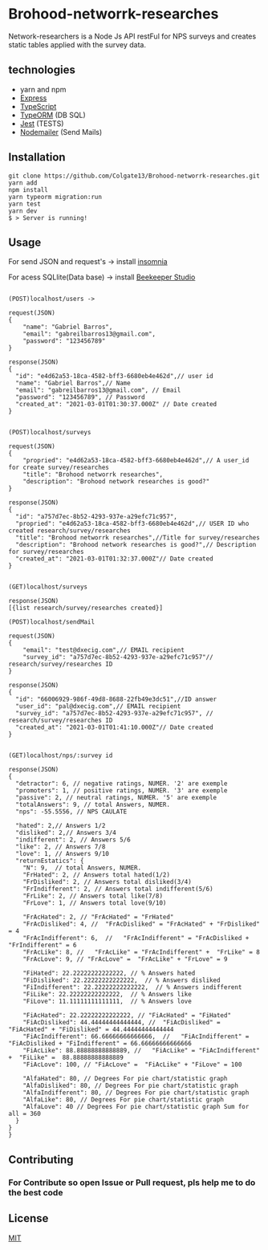 # Brohood-networrk-researches

Network-researchers is a Node Js API restFul for NPS surveys and creates static tables applied with the survey data.

## technologies
- yarn and npm
- [Express](https://expressjs.com/pt-br/)
- [TypeScript](https://www.typescriptlang.org/)
- [TypeORM](https://typeorm.io/#/) (DB SQL)
- [Jest](https://jestjs.io/) (TESTS)
- [Nodemailer](https://nodemailer.com/about/) (Send Mails)

## Installation

```yarn 
git clone https://github.com/Colgate13/Brohood-networrk-researches.git
yarn add
npm install
yarn typeorm migration:run
yarn test
yarn dev
$ > Server is running!
```

## Usage

For send JSON and request's ->  install  [insomnia](https://insomnia.rest/)

For acess SQLlite(Data base) -> install  [Beekeeper Studio](https://www.beekeeper.io/)

```nodejs APIrestFull WITH Insomnia 

(POST)localhost/users ->

request(JSON)
{ 
	"name": "Gabriel Barros",
	"email": "gabreilbarros13@gmail.com",
	"password": "123456789"
}

response(JSON)
{
  "id": "e4d62a53-18ca-4582-bff3-6680eb4e462d",// user id
  "name": "Gabriel Barros",// Name
  "email": "gabreilbarros13@gmail.com", // Email
  "password": "123456789", // Password
  "created_at": "2021-03-01T01:30:37.000Z" // Date created
}


(POST)localhost/surveys 

request(JSON)
{
	"propried": "e4d62a53-18ca-4582-bff3-6680eb4e462d",// A user_id for create survey/researches
	"title": "Brohood networrk researches",
	"description": "Brohood network researches is good?"
}

response(JSON)
{
  "id": "a757d7ec-8b52-4293-937e-a29efc71c957",
  "propried": "e4d62a53-18ca-4582-bff3-6680eb4e462d",// USER ID who created research/survey/researches
  "title": "Brohood networrk researches",//Title for survey/researches
  "description": "Brohood network researches is good?",// Description for survey/researches
  "created_at": "2021-03-01T01:32:37.000Z"// Date created
}


(GET)localhost/surveys

response(JSON)
[{list research/survey/researches created}]

(POST)localhost/sendMail

request(JSON)
{
	"email": "test@dxecig.com",// EMAIL recipient 
	"survey_id": "a757d7ec-8b52-4293-937e-a29efc71c957"// research/survey/researches ID
}

response(JSON)
{
  "id": "66006929-986f-49d8-8688-22fb49e3dc51",//ID answer
  "user_id": "pal@dxecig.com",// EMAIL recipient 
  "survey_id": "a757d7ec-8b52-4293-937e-a29efc71c957", // research/survey/researches ID
  "created_at": "2021-03-01T01:41:10.000Z"// Date created
}


(GET)localhost/nps/:survey id

response(JSON)
{
  "detractor": 6, // negative ratings, NUMER. '2' are exemple
  "promoters": 1, // positive ratings, NUMER. '3' are exemple
  "passive": 2, // neutral ratings, NUMER. '5' are exemple
  "totalAnswers": 9, // total Answers, NUMER.
  "nps": -55.5556, // NPS CAULATE
  
  "hated": 2,// Answers 1/2
  "disliked": 2,// Answers 3/4
  "indifferent": 2, // Answers 5/6
  "like": 2, // Answers 7/8
  "love": 1, // Answers 9/10
  "returnEstatics": {
    "N": 9,  // total Answers, NUMER.
    "FrHated": 2, // Answers total hated(1/2)
    "FrDisliked": 2, // Answers total disliked(3/4)
    "FrIndifferent": 2, // Answers total indifferent(5/6)
    "FrLike": 2, // Answers total like(7/8)
    "FrLove": 1, // Answers total love(9/10)
    
    "FrAcHated": 2, // "FrAcHated" = "FrHated"
    "FrAcDisliked": 4, //  "FrAcDisliked" = "FrAcHated" + "FrDisliked" = 4
    "FrAcIndifferent": 6,  //   "FrAcIndifferent" = "FrAcDisliked + "FrIndifferent" = 6
    "FrAcLike": 8, //   "FrAcLike" = "FrAcIndifferent" +  "FrLike" = 8
    "FrAcLove": 9, // "FrAcLove" =  "FrAcLike" + "FrLove" = 9
    
    "FiHated": 22.22222222222222, // % Answers hated
    "FiDisliked": 22.22222222222222,  // % Answers disliked
    "FiIndifferent": 22.22222222222222,  // % Answers indifferent
    "FiLike": 22.22222222222222,  // % Answers like
    "FiLove": 11.11111111111111,  // % Answers love 
    
    "FiAcHated": 22.22222222222222, // "FiAcHated" = "FiHated"
    "FiAcDisliked": 44.44444444444444, //  "FiAcDisliked" = "FiAcHated" + "FiDisliked" = 44.44444444444444
    "FiAcIndifferent": 66.66666666666666,  //   "FiAcIndifferent" = "FiAcDisliked + "FiIndifferent" = 66.66666666666666
    "FiAcLike": 88.88888888888889, //   "FiAcLike" = "FiAcIndifferent" +  "FiLike" =  88.88888888888889
    "FiAcLove": 100, // "FiAcLove" =  "FiAcLike" + "FiLove" = 100
    
    "AlfaHated": 80, // Degrees For pie chart/statistic graph
    "AlfaDisliked": 80, // Degrees For pie chart/statistic graph
    "AlfaIndifferent": 80, // Degrees For pie chart/statistic graph
    "AlfaLike": 80, // Degrees For pie chart/statistic graph
    "AlfaLove": 40 // Degrees For pie chart/statistic graph Sum for all = 360
  }
}
}

```

## Contributing
### For Contribute so open Issue or Pull request, pls help me to do the best code


## License
[MIT](https://choosealicense.com/licenses/mit/)
